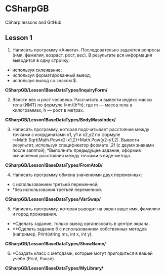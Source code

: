 # CSharpGB
CSharp lessons and GitHub
## Lesson 1
1. Написать программу «Анкета». Последовательно задаются вопросы (имя, фамилия, возраст,
рост, вес). В результате вся информация выводится в одну строчку:
  * используя склеивание;
  * используя форматированный вывод;
  * используя вывод со знаком $.

**CSharpGB/Lesson1BaseDataTypes/InquiryForm/**
  
2. Ввести вес и рост человека. Рассчитать и вывести индекс массы тела (ИМТ)
  по формуле I=m/(h*h);
  где m — масса тела в килограммах,
      h — рост в метрах.

**CSharpGB/Lesson1BaseDataTypes/BodyMassIndex/**

3. Написать программу, которая подсчитывает расстояние между точками с координатами x1,
y1 и x2,y2 по формуле r=Math.Sqrt(Math.Pow(x2-x1,2)+Math.Pow(y2-y1,2). Вывести результат,
используя спецификатор формата .2f (с двумя знаками после запятой);
*Выполнить предыдущее задание, оформив вычисления расстояния между точками в виде метода.

**CSharpGB/Lesson1BaseDataTypes/FromAtoB/**

4. Написать программу обмена значениями двух переменных:
  * с использованием третьей переменной;
  * *без использования третьей переменной.
  
**CSharpGB/Lesson1BaseDataTypes/VarSwap/**
  
5. Написать программу, которая выводит на экран ваше имя, фамилию и город проживания.
  * *Сделать задание, только вывод организовать в центре экрана.
  * **Сделать задание б с использованием собственных методов (например, Print(string ms, int x, int y).
  
**CSharpGB/Lesson1BaseDataTypes/ShowName/**

6. *Создать класс с методами, которые могут пригодиться в вашей учебе (Print, Pause).

**CSharpGB/Lesson1BaseDataTypes/MyLibrary/**